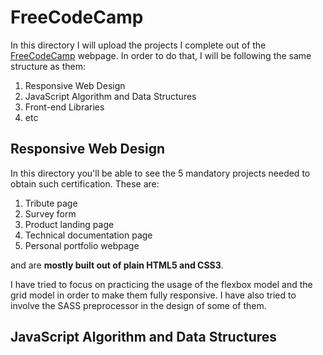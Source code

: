 # FreeCodeCamp

In this directory I will upload the projects I complete out of the [FreeCodeCamp](www.freecodecamp.org) webpage. In order to do that, I will be following the same structure as them:

1. Responsive Web Design
2. JavaScript Algorithm and Data Structures
3. Front-end Libraries
4. etc

## Responsive Web Design

In this directory you'll be able to see the 5 mandatory projects needed to obtain such certification. These are:

1. Tribute page
2. Survey form
3. Product landing page
4. Technical documentation page
5. Personal portfolio webpage

and are **mostly built out of plain HTML5 and CSS3**.

I have tried to focus on practicing the usage of the flexbox model and the grid model in order to make them fully responsive. I have also tried to involve the SASS preprocessor in the design of some of them. 


## JavaScript Algorithm and Data Structures 
